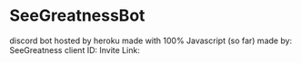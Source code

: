 # SeeGreatnessBot
discord bot 
hosted by heroku 
made with 100% Javascript (so far)
made by: SeeGreatness
client ID: 
Invite Link:
